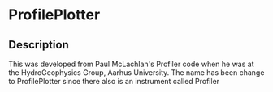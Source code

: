 # ProfilePlotter


## Description
This was developed from Paul McLachlan's Profiler code when he was at the HydroGeophysics Group, Aarhus University. The name has been change to ProfilePlotter since there also is an instrument called Profiler
